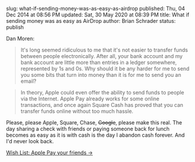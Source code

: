 slug: what-if-sending-money-was-as-easy-as-airdrop
published: Thu, 04 Dec 2014 at 08:56 PM
updated: Sat, 30 May 2020 at 08:39 PM
title: What if sending money was as easy as AirDrop
author: Brian Schrader
status: publish

Dan Moren:

> It's long seemed ridiculous to me that it's not easier to transfer funds between people electronically. After all, your bank account and my bank account are little more than entries in a ledger somewhere, represented by 1s and 0s. Why should it be any harder for me to send you some bits that turn into money than it is for me to send you an email?

> In theory, Apple could even offer the ability to send funds to people via the Internet. Apple Pay already works for some online transactions, and once again Square Cash has proved that you can transfer funds online without too much hassle.

Please, please Apple, Square, Chase, <del>Google</del>, please make this real. The day sharing a check with friends or paying someone back for lunch becomes as easy as it is with cash is the day I abandon cash forever. And I'd never look back.

[Wish List: Apple Pay your friends &#8594;](http://sixcolors.com/post/2014/12/wish-list-apple-pay-your-friends/)